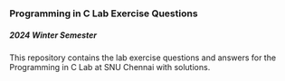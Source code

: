 ### Programming in C Lab Exercise Questions

##### 2024 Winter Semester

This repository contains the lab exercise questions and answers for the Programming in C Lab at SNU Chennai with solutions. 
